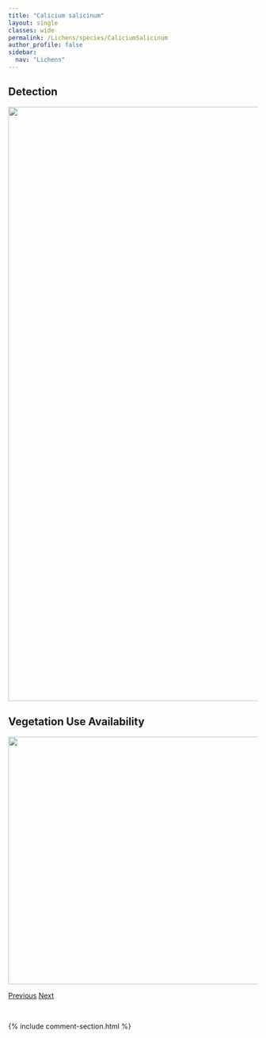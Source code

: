 ```yaml
---
title: "Calicium salicinum"
layout: single
classes: wide
permalink: /Lichens/species/CaliciumSalicinum
author_profile: false
sidebar:
  nav: "Lichens"
---
```


<h2>Detection</h2>

<a href="https://drive.google.com/uc?export=view&id=1zQ3h9YxKVR9jVmiJRd6hDsENKgNaOx5n">
<img src="https://drive.google.com/uc?export=view&id=1zQ3h9YxKVR9jVmiJRd6hDsENKgNaOx5n" height = "1200" width = "800">
</a>


<h2>Vegetation Use Availability</h2>

<a href="https://drive.google.com/uc?export=view&id=1JCt-7cvCiaqOZvpWGCw3Pth_wOO8NdTv">
<img src="https://drive.google.com/uc?export=view&id=1JCt-7cvCiaqOZvpWGCw3Pth_wOO8NdTv" height = "500" width = "1000">
</a>


<a href="/DevelopmentWebsite/Lichens/species/CaliciumPinastri" class="pagination--pager" title="Calicium pinastri">Previous</a> <a href="/DevelopmentWebsite/Lichens/species/CaliciumTigillare" class="pagination--pager" title="Calicium tigillare">Next</a>

<p>&nbsp;</p>

{% include comment-section.html %}
